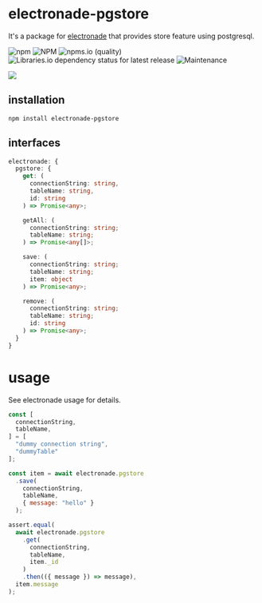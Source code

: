 # electronade-pgstore

It's a package for [electronade](https://electronade.netlify.app/) that provides store feature using postgresql.

![npm](https://img.shields.io/npm/v/electronade-pgstore)
![NPM](https://img.shields.io/npm/l/electronade-pgstore)
![npms.io (quality)](https://img.shields.io/npms-io/quality-score/electronade-pgstore)
![Libraries.io dependency status for latest release](https://img.shields.io/librariesio/release/npm/electronade-pgstore)
![Maintenance](https://img.shields.io/maintenance/yes/2022)

[![](https://nodei.co/npm/electronade-pgstore.svg?mini=true)](https://www.npmjs.com/package/electronade-pgstore)

## installation

``` shell
npm install electronade-pgstore
```

## interfaces

``` typescript
electronade: {
  pgstore: {
    get: (
      connectionString: string,
      tableName: string,
      id: string
    ) => Promise<any>;

    getAll: (
      connectionString: string;
      tableName: string;
    ) => Promise<any[]>;

    save: (
      connectionString: string;
      tableName: string;
      item: object
    ) => Promise<any>;

    remove: (
      connectionString: string;
      tableName: string;
      id: string
    ) => Promise<any>;
  }
}
```

# usage
See electronade usage for details.

``` javascript
const [
  connectionString,
  tableName,
] = [
  "dummy connection string",
  "dummyTable"
];

const item = await electronade.pgstore
  .save(
    connectionString,
    tableName,
    { message: "hello" }
  );

assert.equal(
  await electronade.pgstore
    .get(
      connectionString,
      tableName,
      item._id
    )
    .then(({ message }) => message),
  item.message
);

```
